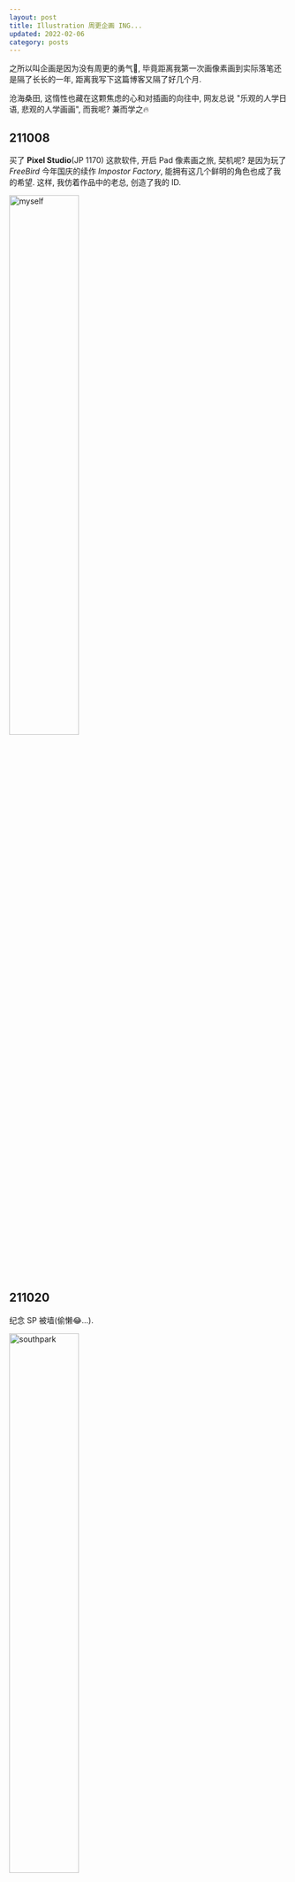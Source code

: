 ```yaml
---
layout: post
title: Illustration 周更企画 ING...
updated: 2022-02-06
category: posts
---
```


之所以叫企画是因为没有周更的勇气👻, 毕竟距离我第一次画像素画到实际落笔还是隔了长长的一年, 距离我写下这篇博客又隔了好几个月.

沧海桑田, 这惰性也藏在这颗焦虑的心和对插画的向往中, 网友总说 "乐观的人学日语, 悲观的人学画画", 而我呢? 兼而学之🔥 

## 211008

买了 **Pixel Studio**(JP 1170) 这款软件, 开启 Pad 像素画之旅, 契机呢? 是因为玩了 _FreeBird_ 今年国庆的续作 _Impostor Factory_, 能拥有这几个鲜明的角色也成了我的希望. 这样, 我仿着作品中的老总, 创造了我的 ID. 

<img src="https://user-images.githubusercontent.com/57313137/152681682-a881c64d-4c29-4506-addd-21e6e9dd048e.png" width="50%" alt="myself">

## 211020

纪念 SP 被墙(偷懒😂...).

<img src="https://user-images.githubusercontent.com/57313137/152682105-229a0852-58a2-498d-a465-40df094c404e.png" width="50%" alt="southpark">

## 211122

好久没有画画了, 又是准备四六级, 又是准备考试复习的, 今天实在是学不进去了, 上床直接画到凌晨1点多, 画了张 GIF. 因为自己很喜欢这个表情, 🥰, 所以就画了这个, 最后发现 emoji 果然不适合放在 `512*512` 的格子里画, 太丑了...

![emoji](https://user-images.githubusercontent.com/57313137/152682317-1b35d503-b6ca-426a-b6b5-f0a5bdf5acbd.gif)

